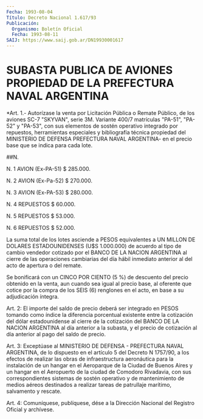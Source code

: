 ```yaml
---
Fecha: 1993-08-04
Título: Decreto Nacional 1.617/93
Publicación:
  Organismo: Boletín Oficial
  Fecha: 1993-08-11
SAIJ: https://www.saij.gob.ar/DN19930001617
---
```

# SUBASTA PUBLICA DE AVIONES PROPIEDAD DE LA PREFECTURA NAVAL ARGENTINA

<a id="1"></a>
*Art.  1.- Autorízase la venta por Licitación Pública o Remate Público, de los  aviones  SC-7  "SKYVAN",  serie 3M. Variante 400/7 matrículas "PA-51", "PA-52" y "PA-53", con sus  elementos de sostén operativo  integrado  por  repuestos,  herramientas  especiales   y bibliografía    técnica    propiedad  del  MINISTERIO  DE  DEFENSA PREFECTURA NAVAL ARGENTINA-  en  el  precio base que se indica para cada lote.

##N.

N. 1       AVION (Ex-PA-51)         $ 285.000.

N. 2       AVION (Ex-Pa-52)         $ 270.000.

N. 3       AVION (Ex-PA-53)         $ 280.000.

N. 4       REPUESTOS                $  60.000.

N. 5       REPUESTOS                $  53.000.

N. 6       REPUESTOS                $    52.000.

La  suma  total  de los lotes asciende a PESOS  equivalentes  a  UN MILLON DE DOLARES  ESTADOUNIDENSES  (U$S  1.000.000)  de acuerdo al tipo  de  cambio  vendedor  cotizado  por  el  BANCO  DE  LA NACION ARGENTINA  al  cierre  de  las operaciones cambiarias del día hábil inmediato anterior al del acto  de  apertura  o  del  remate.

Se  bonificará  con  un  CINCO  POR  CIENTO  (5 %) de descuento del precio obtenido en la venta, aun cuando sea igual  al  precio base, al  oferente que cotice por la compra de los SEIS (6) renglones  en el acto, en base a su adjudicación íntegra.

<a id="2"></a>
Art. 2: El importe del saldo de precio deberá ser integrado en PESOS  tomando como índice la diferencia porcentual existente entre la cotización  del  dólar estadounidense al cierre de la cotización del BANCO DE LA NACION  ARGENTINA  al  día anterior a la subasta, y el  precio  de cotización al día anterior  al  pago  del  saldo  de precio.

<a id="3"></a>
Art. 3: Exceptúase al MINISTERIO DE DEFENSA - PREFECTURA NAVAL ARGENTINA,  de  lo  dispuesto  en  el  artículo  5  del   Decreto N 1757/90,  a  los  efectos  de realizar las obras de infraestructura aeronáutica para la instalación  de  un  hangar en el Aeroparque de la  Ciudad  de  Buenos  Aires y un hangar en el  Aeropuerto  de  la ciudad de Comodoro Rivadavia,  con sus correspondientes sistemas de sostén operativo y de mantenimiento  de  medios aéreos destinados a realizar  tareas  de  patrullaje  marítimo, salvamento  y  rescate.

<a id="4"></a>
Art.  4: Comuníquese, publíquese, dése a la Dirección Nacional del Registro Oficial y archívese.